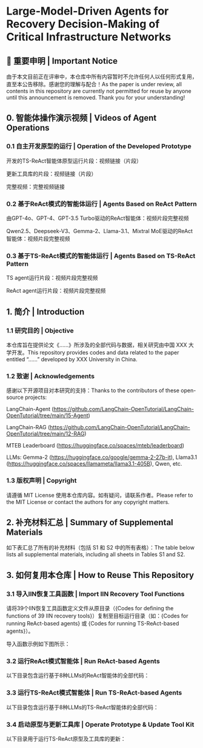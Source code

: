 # Large-Model-Driven Agents for Recovery Decision-Making of Critical Infrastructure Networks

## 🚨 重要申明 | Important Notice

由于本文目前正在评审中，本仓库中所有内容暂时不允许任何人以任何形式复用，直至本公告移除。感谢您的理解与配合！As the paper is under review, all contents in this repository are currently not permitted for reuse by anyone until this announcement is removed. Thank you for your understanding!

## 0. 智能体操作演示视频 | Videos of Agent Operations

### 0.1 自主开发原型的运行 | Operation of the Developed Prototype

开发的TS-ReAct智能体原型运行片段：视频链接（片段）

更新工具库的片段：视频链接（片段）

完整视频：完整视频链接

### 0.2 基于ReAct模式的智能体运行 | Agents Based on ReAct Pattern

由GPT-4o、GPT-4、GPT-3.5 Turbo驱动的ReAct智能体：视频片段完整视频

Qwen2.5、Deepseek-V3、Gemma-2、Llama-3.1、Mixtral MoE驱动的ReAct智能体：视频片段完整视频

### 0.3 基于TS-ReAct模式的智能体运行 | Agents Based on TS-ReAct Pattern

TS agent运行片段：视频片段完整视频

ReAct agent运行片段：视频片段完整视频

## 1. 简介 | Introduction

### 1.1 研究目的 | Objective

本仓库旨在提供论文《……》所涉及的全部代码与数据，相关研究由中国 XXX 大学开发。This repository provides codes and data related to the paper entitled “……” developed by XXX University in China.

### 1.2 致谢 | Acknowledgements

感谢以下开源项目对本研究的支持：Thanks to the contributors of these open-source projects:

LangChain-Agent (https://github.com/LangChain-OpenTutorial/LangChain-OpenTutorial/tree/main/15-Agent)

LangChain-RAG (https://github.com/LangChain-OpenTutorial/LangChain-OpenTutorial/tree/main/12-RAG)

MTEB Leaderboard (https://huggingface.co/spaces/mteb/leaderboard)

LLMs: Gemma-2 (https://huggingface.co/google/gemma-2-27b-it), Llama3.1 (https://huggingface.co/spaces/llamameta/llama3.1-405B), Qwen, etc.

### 1.3 版权声明 | Copyright

请遵循 MIT License 使用本仓库内容。如有疑问，请联系作者。Please refer to the MIT License or contact the authors for any copyright matters.

## 2. 补充材料汇总 | Summary of Supplemental Materials

如下表汇总了所有的补充材料（包括 S1 和 S2 中的所有表格）：The table below lists all supplemental materials, including all sheets in Tables S1 and S2.



## 3. 如何复用本仓库 | How to Reuse This Repository

### 3.1 导入IIN恢复工具函数 | Import IIN Recovery Tool Functions

请将39个IIN恢复工具函数定义文件从原目录（{Codes for defining the functions of 39 IIN recovery tools}）复制至目标运行目录（如：{Codes for running ReAct-based agents} 或 {Codes for running TS-ReAct-based agents}）。



导入函数示例如下图所示：



### 3.2 运行ReAct模式智能体 | Run ReAct-based Agents

以下目录包含运行基于8种LLMs的ReAct智能体的全部代码：



### 3.3 运行TS-ReAct模式智能体 | Run TS-ReAct-based Agents

以下目录包含运行基于8种LLMs的TS-ReAct智能体的全部代码：



### 3.4 启动原型与更新工具库 | Operate Prototype & Update Tool Kit

以下目录用于运行TS-ReAct原型及工具库的更新：
